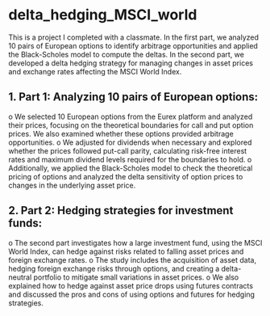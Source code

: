 # delta_hedging_MSCI_world
This is a project I completed with a classmate. In the first part, we analyzed 10 pairs of European options to identify arbitrage opportunities and applied the Black-Scholes model to compute the deltas. In the second part, we developed a delta hedging strategy for managing changes in asset prices and exchange rates affecting the MSCI World Index.

## 1.	Part 1: Analyzing 10 pairs of European options:
o We selected 10 European options from the Eurex platform and analyzed their prices, focusing on the theoretical boundaries for call and put option prices. We also examined whether these options provided arbitrage opportunities.
o	We adjusted for dividends when necessary and explored whether the prices followed put-call parity, calculating risk-free interest rates and maximum dividend levels required for the boundaries to hold.
o	Additionally, we applied the Black-Scholes model to check the theoretical pricing of options and analyzed the delta sensitivity of option prices to changes in the underlying asset price.

## 2.	Part 2: Hedging strategies for investment funds:
o	The second part investigates how a large investment fund, using the MSCI World Index, can hedge against risks related to falling asset prices and foreign exchange rates.
o	The study includes the acquisition of asset data, hedging foreign exchange risks through options, and creating a delta-neutral portfolio to mitigate small variations in asset prices.
o	We also explained how to hedge against asset price drops using futures contracts and discussed the pros and cons of using options and futures for hedging strategies.
